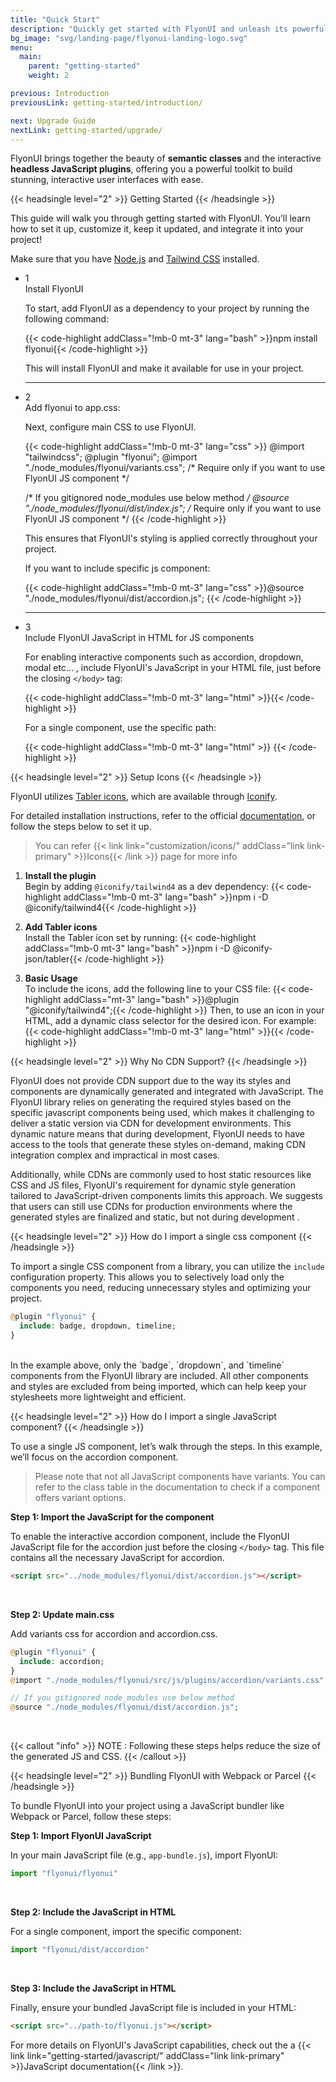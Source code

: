 ```yaml
---
title: "Quick Start"
description: "Quickly get started with FlyonUI and unleash its powerful features in just minutes."
bg_image: "svg/landing-page/flyonui-landing-logo.svg"
menu:
  main:
    parent: "getting-started"
    weight: 2

previous: Introduction
previousLink: getting-started/introduction/

next: Upgrade Guide
nextLink: getting-started/upgrade/
---
```


FlyonUI brings together the beauty of **semantic classes** and the interactive **headless JavaScript plugins**, offering you a powerful toolkit to build stunning, interactive user interfaces with ease.

<!-------------------- Getting Started -------------------->

{{< headsingle level="2" >}} Getting Started {{< /headsingle >}}

This guide will walk you through getting started with FlyonUI. You’ll learn how to set it up, customize it, keep it updated, and integrate it into your project!

Make sure that you have <a href="https://nodejs.org/en/" class="link link-primary" target="_blank">Node.js</a> and <a href="https://tailwindcss.com/" class="link link-primary" target="_blank">Tailwind CSS</a> installed.

<ul class="timeline timeline-snap-icon timeline-compact timeline-vertical w-full ps-0 mb-0">
  
  <!-- Installation -->
  <li class="mt-0 mb-0 ps-0">
    <div class="timeline-middle mb-2">
      <span class="text-base-content flex size-7 items-center justify-center rounded-full border border-base-content/20 font-semibold">
        1
      </span>
    </div>
    <div class="timeline-end mb-0 ms-1 w-full rounded-lg p-4 pt-1">
      <div class="text-base-content mb-3 font-semibold">Install FlyonUI</div>
      <p>To start, add FlyonUI as a dependency to your project by running the following command:</p>
      {{< code-highlight addClass="!mb-0 mt-3" lang="bash" >}}npm install flyonui{{< /code-highlight >}}
      <p class="not-prose mt-4">This will install FlyonUI and make it available for use in your project.</p>
    </div>
    <hr class="!w-0.5 rounded-none border-transparent" />
  </li>

  <!-- Configure Tailwind -->
  <li class="mt-0 mb-0 ps-0">
    <div class="timeline-middle mb-2">
      <span class="text-base-content flex size-7 items-center justify-center rounded-full border border-base-content/20 font-semibold">
        2
      </span>
    </div>
    <div class="timeline-end mb-0 ms-1 w-full rounded-lg p-4 pt-1">
      <div class="text-base-content mb-3 font-semibold">Add flyonui to app.css:</div>
      <p>
        Next, configure main CSS to use FlyonUI.
      </p>
      {{< code-highlight addClass="!mb-0 mt-3" lang="css" >}}
@import "tailwindcss";
@plugin "flyonui";
@import "./node_modules/flyonui/variants.css"; /* Require only if you want to use FlyonUI JS component */

/* If you gitignored node_modules use below method */
@source "./node_modules/flyonui/dist/index.js"; /* Require only if you want to use FlyonUI JS component */
{{< /code-highlight >}}

<p class="not-prose mt-4">This ensures that FlyonUI's styling is applied correctly throughout your project.</p>

If you want to include specific js component:

{{< code-highlight addClass="!mb-0 mt-3" lang="css" >}}@source "./node_modules/flyonui/dist/accordion.js"; {{< /code-highlight >}}

</div>
<hr class="!w-0.5 rounded-none border-transparent" />

  </li>

  <!-- Tailwind Configuration -->
  <li class="mt-0 mb-0 ps-0">
    <div class="timeline-middle">
      <span class="text-base-content flex size-7 items-center justify-center rounded-full border border-base-content/20 font-semibold">
      3
      </span>
    </div>
    <div class="timeline-end mb-0 ms-1 w-full rounded-lg p-4 pt-1">
      <div class="text-base-content mb-3 font-semibold">Include FlyonUI JavaScript in HTML for JS components</div>
      <p>For enabling interactive components such as accordion, dropdown, modal etc... , include FlyonUI's JavaScript in your HTML file, just before the closing <code>&lt;/body&gt;</code> tag:</p>
        {{< code-highlight addClass="!mb-0 mt-3" lang="html" >}}<script src="../node_modules/flyonui/flyonui.js"></script>{{< /code-highlight >}}
      <p class="not-prose mt-4">For a single component, use the specific path:</p>
      {{< code-highlight addClass="!mb-0 mt-3" lang="html" >}}<script src="../node_modules/flyonui/dist/accordion.js"></script> {{< /code-highlight >}}</div>
  </li>
</ul>

<!-------------------- Setup Icons -------------------->

{{< headsingle level="2" >}} Setup Icons {{< /headsingle >}}

FlyonUI utilizes <a href="https://icon-sets.iconify.design/tabler/" class="link link-primary" target="_blank">Tabler icons</a>, which are available through <a href="https://iconify.design/" class="link link-primary" target="_blank">Iconify</a>.

For detailed installation instructions, refer to the official <a href="https://iconify.design/docs/usage/css/tailwind/tailwind4/" class="link link-primary" target="_blank">documentation</a>, or follow the steps below to set it up.

> You can refer {{< link link="customization/icons/" addClass="link link-primary" >}}Icons{{< /link >}} page for more info 

1. **Install the plugin**  
   Begin by adding `@iconify/tailwind4` as a dev dependency:
   {{< code-highlight addClass="!mb-0 mt-3" lang="bash" >}}npm i -D @iconify/tailwind4{{< /code-highlight >}}

2. **Add Tabler icons**  
   Install the Tabler icon set by running:
   {{< code-highlight addClass="!mb-0 mt-3" lang="bash" >}}npm i -D @iconify-json/tabler{{< /code-highlight >}}

3. **Basic Usage**  
   To include the icons, add the following line to your CSS file:
   {{< code-highlight addClass="mt-3" lang="bash" >}}@plugin "@iconify/tailwind4";{{< /code-highlight >}}
   Then, to use an icon in your HTML, add a dynamic class selector for the desired icon. For example:
   {{< code-highlight addClass="!mb-0 mt-3" lang="html" >}}<span class="icon-[tabler--upload]"></span>{{< /code-highlight >}}

<!-- //TODO - Left to do  -->
<!-------------------- Why No CDN Support? -------------------->

{{< headsingle level="2" >}} Why No CDN Support? {{< /headsingle >}}

FlyonUI does not provide CDN support due to the way its styles and components are dynamically generated and integrated with JavaScript. The FlyonUI library relies on generating the required styles based on the specific javascript components being used, which makes it challenging to deliver a static version via CDN for development environments. This dynamic nature means that during development, FlyonUI needs to have access to the tools that generate these styles on-demand, making CDN integration complex and impractical in most cases.

Additionally, while CDNs are commonly used to host static resources like CSS and JS files, FlyonUI's requirement for dynamic style generation tailored to JavaScript-driven components limits this approach. We suggests that users can still use CDNs for production environments where the generated styles are finalized and static, but not during development .

<!-------------------- How do I import a single css component -------------------->

{{< headsingle level="2" >}} How do I import a single css component {{< /headsingle >}}

To import a single CSS component from a library, you can utilize the `include` configuration property. This allows you to selectively load only the components you need, reducing unnecessary styles and optimizing your project.

```php
@plugin "flyonui" {
  include: badge, dropdown, timeline;
}
```
</br>
In the example above, only the `badge`, `dropdown`, and `timeline` components from the FlyonUI library are included. All other components and styles are excluded from being imported, which can help keep your stylesheets more lightweight and efficient.

<!-------------------- How do I import a single JavaScript component? -------------------->


{{< headsingle level="2" >}} How do I import a single JavaScript component? {{< /headsingle >}}

To use a single JS component, let’s walk through the steps. In this example, we’ll focus on the accordion component.
> Please note that not all JavaScript components have variants. You can refer to the class table in the documentation to check if a component offers variant options.

**Step 1: Import the JavaScript for the component**

To enable the interactive accordion component, include the FlyonUI JavaScript file for the accordion just before the closing `</body>` tag. This file contains all the necessary JavaScript for accordion.

```html
<script src="../node_modules/flyonui/dist/accordion.js"></script>
```

</br>

**Step 2: Update main.css**

Add variants css for accordion and accordion.css.

```php
@plugin "flyonui" {
  include: accordion;
}
@import "./node_modules/flyonui/src/js/plugins/accordion/variants.css"

// If you gitignored node_modules use below method 
@source "./node_modules/flyonui/dist/accordion.js";
```

</br>

{{< callout "info" >}}
<span class="font-semibold">NOTE :</span> Following these steps helps reduce the size of the generated JS and CSS.
{{< /callout >}}

<!-- ### Integration via CDN -->

<!-- For a quicker setup, FlyonUI is also available via CDN.

#### Step 1: Include FlyonUI CSS via CDN

To include FlyonUI styles, add the following link tag inside the `<head>` of your HTML file:

```html
<link href="https://cdn.jsdelivr.net/npm/flyonui@/dist/flyonui.min.css" rel="stylesheet" />
```

#### Step 2: Include FlyonUI JavaScript via CDN

Similarly, before the closing `</body>` tag, add the FlyonUI JavaScript file:

```html
<script src="https://cdn.jsdelivr.net/npm/flyonui@/dist/flyonui.min.js"></script>
```

While this method is convenient, note that CDN files are not optimized for production as you cannot purge unused styles, which may lead to larger file sizes. -->

<!-------------------- Bundling FlyonUI with Webpack or Parcel -------------------->

{{< headsingle level="2" >}} Bundling FlyonUI with Webpack or Parcel {{< /headsingle >}}

To bundle FlyonUI into your project using a JavaScript bundler like Webpack or Parcel, follow these steps:

**Step 1: Import FlyonUI JavaScript**

In your main JavaScript file (e.g., `app-bundle.js`), import FlyonUI:

```js
import "flyonui/flyonui"
```

</br>

**Step 2: Include the JavaScript in HTML**

For a single component, import the specific component:

```js
import "flyonui/dist/accordion"
```

</br>

**Step 3: Include the JavaScript in HTML**

Finally, ensure your bundled JavaScript file is included in your HTML:

```html
<script src="../path-to/flyonui.js"></script>
```

<p class="not-prose my-5">For more details on FlyonUI's JavaScript capabilities, check out the a {{< link link="getting-started/javascript/" addClass="link link-primary" >}}JavaScript documentation{{< /link >}}.</p>

